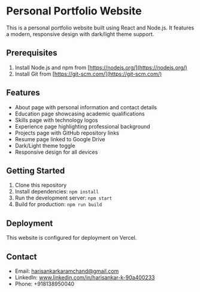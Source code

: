 # Personal Portfolio Website

This is a personal portfolio website built using React and Node.js. It features a modern, responsive design with dark/light theme support.

## Prerequisites

1. Install Node.js and npm from [https://nodejs.org/](https://nodejs.org/)
2. Install Git from [https://git-scm.com/](https://git-scm.com/)

## Features

- About page with personal information and contact details
- Education page showcasing academic qualifications
- Skills page with technology logos
- Experience page highlighting professional background
- Projects page with GitHub repository links
- Resume page linked to Google Drive
- Dark/Light theme toggle
- Responsive design for all devices

## Getting Started

1. Clone this repository
2. Install dependencies: `npm install`
3. Run the development server: `npm start`
4. Build for production: `npm run build`

## Deployment

This website is configured for deployment on Vercel.

## Contact

- Email: harisankarkaramchand@gmail.com
- LinkedIn: www.linkedin.com/in/harisankar-k-90a400233
- Phone: +918138950040
